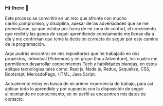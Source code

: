 ### Hi there 👋


Este proceso se conviritió en un reto que afronté con mucho cariño,compromiso, y disciplina, apesar de las adversidades que se me presentaron, ya que estaba por fuera de mi zona de confort, el crecimiento que recibi y las ganas de seguir aprendiendo constamente me llenan día a día y me confirman que tome la decisión correcta de seguir por este camino de la programación.

Aqui podrás encontrar en mis repositorios  que he trabajado en dos proyectos, individual (Pokemon) y en grupo (Inca Adventure), los cuales me permitieron desarrollar conocimientos Tech y habilidades blandas, en estos aplique tecnologías tales como:
  Reat js, Node js, Redux, Sequelize, CSS, Bootsrapt, MercadoPago, HTML, Java Script.
  
  
  
  Actualmente estoy en busca de mi primer experiencia de trabajo, para asi aplicar todo lo aprendido y por supuesto con la disposición de seguir alimentando mi conocimiento, en mi perfil se encuentran mis datos de contacto.

